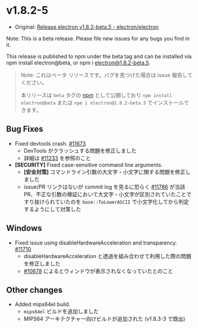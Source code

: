 # v1.8.2-5

* Original: [Release electron v1.8.2-beta.5 - electron/electron](https://github.com/electron/electron/releases/tag/v1.8.2-beta.5)

Note: This is a beta release. Please file new issues for any bugs you find in it.

This release is published to npm under the beta tag and can be installed via npm install electron@beta, or npm i electron@1.8.2-beta.5.

> Note: これはベータ リリースです。バグを見つけた場合は issue 報告してください。
>
> 本リリースは `beta` タグの [npm](https://www.npmjs.com/package/electron) として公開しており `npm install electron@beta` または `npm i electron@1.8.2-beta.5` でインストールできます。

## Bug Fixes

* Fixed devtools crash. [#11673](https://github.com/electron/electron/pull/11673)
  * DevTools がクラッシュする問題を修正しました
  * 詳細は [#11233](https://github.com/electron/electron/pull/11233) を参照のこと
* **[SECURITY]** Fixed case-sensitive command line arguments.
  * **[安全対策]** コマンドライン引数の大文字・小文字に関する問題を修正しました
  * issue/PR リンクはないが commit log を見るに恐らく [#11786](https://github.com/electron/electron/pull/11786) が当該 PR、不正な引数の検証において大文字・小文字が区別されていたことですり抜けられていたのを `base::ToLowerASCII` で小文字化してから判定するようにして対策した

## Windows

* Fixed issue using disableHardwareAcceleration and transparency. [#11710](https://github.com/electron/electron/pull/11710)
  * disableHardwareAcceleration と透過を組み合わせて利用した際の問題を修正しました
  * [#10678](https://github.com/electron/electron/issues/10678) によるとウィンドウが表示されなくなっていたとのこと

## Other changes

* Added mips64el build.
  * `mips64el` ビルドを追加しました
  * MIPS64 アーキテクチャー向けビルドが追加された (v1.8.3-3 で既出)
